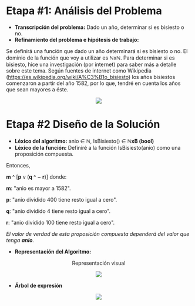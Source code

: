 # Etapa #1: Análisis del Problema

- **Transcripción del problema:** Dado un año, determinar si es bisiesto o no.
- **Refinamiento del problema e hipótesis de trabajo:**

Se definirá una función que dado un año determinará si es bisiesto o no. El dominio de la función que voy a utilizar es ℕxℕ. Para determinar si es bisiesto, hice una investigación (por internet) para saber más a detalle sobre este tema. Según fuentes de internet como Wikipedia (https://es.wikipedia.org/wiki/A%C3%B1o_bisiesto) los años bisiestos comenzaron a partir del año 1582, por lo que, tendré en cuenta los años que sean mayores a éste.


<p align="center">
<img src="https://github.com/nataliadamilano/AED/blob/master/03-Bisiesto/modeloIPO-Bisiesto.PNG">
</p>

# Etapa #2 Diseño de la Solución


- **Léxico del algoritmo:** anio ∈ **ℕ**, IsBisiesto() ∈ **ℕxB (bool)**
- **Léxico de la función:** Definiré a la función IsBisiesto(anio) como una proposición compuesta.


Entonces,


   **m** ^ [**p** v (**q** ^ ~ **r**)] donde:
   

  **m**: "anio es mayor a 1582".
  
  
  **p**: "anio dividido 400 tiene resto igual a cero".
  
  
  **q**: "anio dividido 4 tiene resto igual a cero".
  
  
  **r**: "anio dividido 100 tiene resto igual a cero".
    
    
   *El valor de verdad de esta proposición compuesta dependerá del valor que tenga **anio**.*
   
   
- **Representación del Algoritmo:**

<p align="center">
  Representación visual
</p>
<p align="center">
<img src="https://github.com/nataliadamilano/AED/blob/master/03-Bisiesto/DDF-Bisiesto.PNG">
</p>


- **Árbol de expresión**

<p align="center">
<img src="https://github.com/nataliadamilano/AED/blob/master/03-Bisiesto/ArbExpr-Bisiesto.png">
</p>
